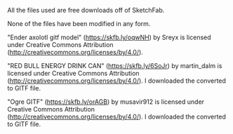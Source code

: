 All the files used are free downloads off of SketchFab.

None of the files have been modified in any form.

"Ender axolotl gitf model" (https://skfb.ly/oqwNH) by Sreyx is licensed under Creative Commons Attribution (http://creativecommons.org/licenses/by/4.0/).

"RED BULL ENERGY DRINK CAN" (https://skfb.ly/6SoJr) by martin_dalm is licensed under Creative Commons Attribution (http://creativecommons.org/licenses/by/4.0/). I downloaded the converted to GlTF file.

"Ogre GITF" (https://skfb.ly/orAGB) by musavir912 is licensed under Creative Commons Attribution (http://creativecommons.org/licenses/by/4.0/). I downloaded the converted to GlTF file.
